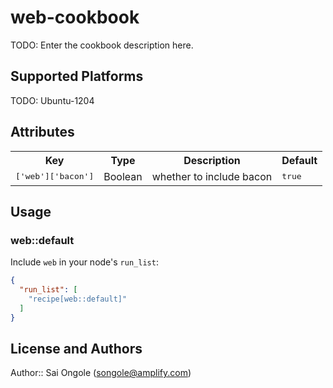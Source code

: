 # web-cookbook

TODO: Enter the cookbook description here.

## Supported Platforms

TODO: Ubuntu-1204

## Attributes

<table>
  <tr>
    <th>Key</th>
    <th>Type</th>
    <th>Description</th>
    <th>Default</th>
  </tr>
  <tr>
    <td><tt>['web']['bacon']</tt></td>
    <td>Boolean</td>
    <td>whether to include bacon</td>
    <td><tt>true</tt></td>
  </tr>
</table>

## Usage

### web::default

Include `web` in your node's `run_list`:

```json
{
  "run_list": [
    "recipe[web::default]"
  ]
}
```

## License and Authors

Author:: Sai Ongole (<songole@amplify.com>)
